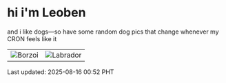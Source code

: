 # hi i'm Leoben

and i like dogs—so have some random dog pics that change whenever my CRON feels like it

|  |  |
|--------|----------|
| ![Borzoi](https://random-dog-vercel.vercel.app/api/random-borzoi?v=1755276729) | ![Labrador](https://random-dog-vercel.vercel.app/api/random-labrador?v=1755276729) |

Last updated: 2025-08-16 00:52 PHT
